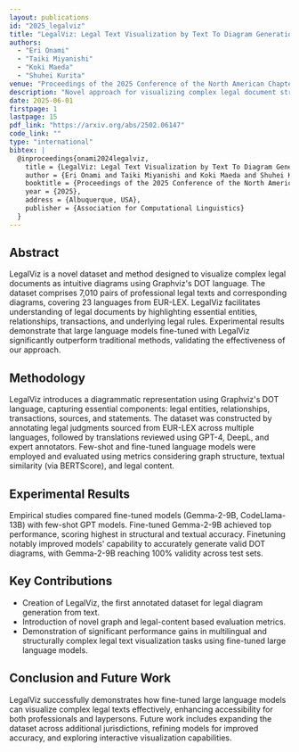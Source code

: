 ```yaml
---
layout: publications
id: "2025_legalviz"
title: "LegalViz: Legal Text Visualization by Text To Diagram Generation"
authors:
  - "Eri Onami"
  - "Taiki Miyanishi"
  - "Koki Maeda"
  - "Shuhei Kurita"
venue: "Proceedings of the 2025 Conference of the North American Chapter of the Association for Computational Linguistics: Human Language Technologies (Volume 1: Long Papers)"
description: "Novel approach for visualizing complex legal document structures through diagram generation from text."
date: 2025-06-01
firstpage: 1
lastpage: 15
pdf_link: "https://arxiv.org/abs/2502.06147"
code_link: ""
type: "international"
bibtex: |
  @inproceedings{onami2024legalviz,
    title = {LegalViz: Legal Text Visualization by Text To Diagram Generation},
    author = {Eri Onami and Taiki Miyanishi and Koki Maeda and Shuhei Kurita},
    booktitle = {Proceedings of the 2025 Conference of the North American Chapter of the Association for Computational Linguistics: Human Language Technologies (Volume 1: Long Papers)},
    year = {2025},
    address = {Albuquerque, USA},
    publisher = {Association for Computational Linguistics}
  }
---
```


## Abstract

LegalViz is a novel dataset and method designed to visualize complex legal documents as intuitive diagrams using Graphviz's DOT language. The dataset comprises 7,010 pairs of professional legal texts and corresponding diagrams, covering 23 languages from EUR-LEX. LegalViz facilitates understanding of legal documents by highlighting essential entities, relationships, transactions, and underlying legal rules. Experimental results demonstrate that large language models fine-tuned with LegalViz significantly outperform traditional methods, validating the effectiveness of our approach.

## Methodology

LegalViz introduces a diagrammatic representation using Graphviz's DOT language, capturing essential components: legal entities, relationships, transactions, sources, and statements. The dataset was constructed by annotating legal judgments sourced from EUR-LEX across multiple languages, followed by translations reviewed using GPT-4, DeepL, and expert annotators. Few-shot and fine-tuned language models were employed and evaluated using metrics considering graph structure, textual similarity (via BERTScore), and legal content.

## Experimental Results

Empirical studies compared fine-tuned models (Gemma-2-9B, CodeLlama-13B) with few-shot GPT models. Fine-tuned Gemma-2-9B achieved top performance, scoring highest in structural and textual accuracy. Finetuning notably improved models' capability to accurately generate valid DOT diagrams, with Gemma-2-9B reaching 100% validity across test sets.

## Key Contributions

- Creation of LegalViz, the first annotated dataset for legal diagram generation from text.
- Introduction of novel graph and legal-content based evaluation metrics.
- Demonstration of significant performance gains in multilingual and structurally complex legal text visualization tasks using fine-tuned large language models.

## Conclusion and Future Work

LegalViz successfully demonstrates how fine-tuned large language models can visualize complex legal texts effectively, enhancing accessibility for both professionals and laypersons. Future work includes expanding the dataset across additional jurisdictions, refining models for improved accuracy, and exploring interactive visualization capabilities.
